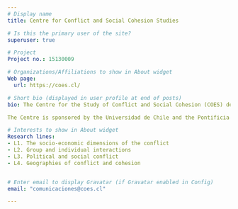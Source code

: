 ```yaml
---
# Display name
title: Centre for Conflict and Social Cohesion Studies

# Is this the primary user of the site?
superuser: true

# Project
Project no.: 15130009 

# Organizations/Affiliations to show in About widget
Web page:
  url: https://coes.cl/

# Short bio (displayed in user profile at end of posts)
bio: The Centre for the Study of Conflict and Social Cohesion (COES) develops collaborative research on issues related to social conflict and cohesion (coexistence) in Chile, through a multidisciplinary team from the social sciences and humanities. COES focuses its academic and dissemination activities on the analysis of the multiple manifestations of social conflict in Chile, its causes as well as its cultural and historical context.

The Centre is sponsored by the Universidad de Chile and the Pontificia Universidad Católica de Chile, and its partner institutions are the Universidad Diego Portales and the Universidad Adolfo Ibáñez. COES is funded by ANID's FONDAP programme.

# Interests to show in About widget
Research lines:
- L1. The socio-economic dimensions of the conflict
- L2. Group and individual interactions
- L3. Political and social conflict
- L4. Geographies of conflict and cohesion


# Enter email to display Gravatar (if Gravatar enabled in Config)
email: "comunicaciones@coes.cl"

---
```

